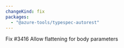 ```yaml
---
changeKind: fix
packages:
  - "@azure-tools/typespec-autorest"
---
```


Fix #3416 Allow flattening for body parameters